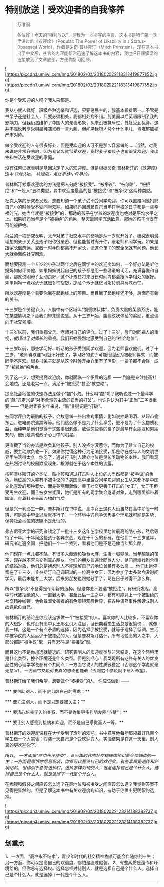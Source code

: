 # 特别放送｜受欢迎者的自我修养

> 万维钢
> 
> 各位好！今天的“特别放送”，是我为一本书写的序言，这本书是咱们第一季里讲过的《欢迎度》（Popular: The Power of Likability in a Status-Obsessed World），作者是米奇·普林斯汀（Mitch Prinstein）。现在这本书出了中文版，序言的内容能帮你迅速了解这本书的内容，我也把日课解读的链接放到了文章底部，方便你复习回顾。

![https://piccdn3.umiwi.com/img/201802/02/201802022118313419877852.jpg](https://piccdn3.umiwi.com/img/201802/02/201802022118313419877852.jpg)

你是个受欢迎的人吗？我从来都是。

我从小就人缘好，班级各种选举和评选，只要是民主的，我基本都排第一。不管是书呆子还是社会人，只要必须相处，我都相处的不错。到美国以后英语限制了我的影响力，但我仍然维护了中国人的亲善形象，从来没被排斥过，处处受到优待。这并不是说我享受明星待遇或者一言九鼎，但如果我跟人说个什么事儿，肯定都能被严肃对待。

做个受欢迎的人有很多好处，但是受欢迎的人可不是那么容易做的……当然，对我来说是非常容易的，因为我父母就很受欢迎，我的妻子和孩子也都很受欢迎，我出生和生活在受欢迎的家庭。

没有任何证据表明是基因决定了人的欢迎度。但是根据米奇·普林斯汀的《欢迎度》这本书的说法， *欢迎度，是在家族中传承的。*

普林斯汀考察欢迎度的方法是把人分成“被接受”、“被争议”、“被忽略”、“被拒绝”和“一般人”五种类型，其中欢迎度最高的是“被接受”和“被争议”这两种类型。

杜克大学的研究者发现，想要知道一个孩子受不受同学欢迎，你可以直接问他妈妈自己小的时候受不受同学欢迎。如果妈妈回想起自己当年在学校的日子都是一些幸福时光，她当年就是“被接受”的，那她的孩子在学校的欢迎度也绝对是平均水平之上。如果妈妈当年是个“被拒绝”的角色，整天跟同学充满敌意，那她的孩子也很有可能被拒绝。

荷兰的一项研究表明，父母对孩子社交水平的影响是从一岁就开始了。研究表明最理想的亲子关系是孩子跟你很亲密、但也能暂时离开你，跟老师和同学玩。如果是跟家长很疏远、或者一时半刻都离不开家长，那这个孩子的安全感就有问题，他长大就会面临社交困难。

而想要预测一个五岁的小孩过两年之后在同学中的欢迎度如何，一个好办法是听他妈妈如何评价他。如果妈妈说起自己的孩子都是用一些温暖的词汇，充满喜悦和自豪，那就说明母子互动良好，这个小孩在将来很长时间内都会跟同学相处的很好。如果妈妈一说起孩子就是各种抱怨，那这个孩子就很可能特别具有攻击性。

所以欢迎度是个需要你赢在起跑线上的项目。而且赢了起跑线还不够，后面还有新的关卡。

十三岁是个关键节点。人脑中有个区域叫“腹侧纹状体”，负责大脑的奖励系统，能在某些情境之下给我们带来愉悦感。从十三岁开始，腹侧纹状体给的奖励，重点偏向于社交领域。

十三岁以前，我们重视父母、老师对自己的评价。过了十三岁，我们对同辈人的重视，就超过了对师长的重视。我们开始强烈地感受到自己的“社会地位”。

十三岁以前，那些学习好、听话的孩子受到同学欢迎，因为老师喜欢他们。过了十三岁，“老师喜欢谁”可就不好使了。学习好的孩子可能恰恰因为被老师喜欢，而被同学不喜欢。很多书呆子就是从这个时候开始心里有了阴影，一辈子都不合群，成了“被拒绝”的角色。

到了这一步，想要提高欢迎度，你就面临一个矛盾的选择 —— 到底是专注提高社会地位，还是老实一点，满足于“被接受”甚至“被忽略”。

提高社会地位的快速办法是做个“酷”小孩。什么叫“酷”呢？我听说过一个最科学的“酷”的定义是“对不合理的主流的正当的打破”。也许你认为其中“正当”二字很重要 —— 但是对青春少年来说，“酷”关键词是“打破”。

被同学评价为最酷的孩子，会故意做一些出格的事情，比如说抽烟喝酒、从超市偷东西，进电影院逃票等等。他们这么做不是为了什么享受，更不是为了什么物质利益，而纯粹是他们觉得干这些事很刺激。敢做这些事的孩子是最早有女朋友和男朋友的，他们是其他孩子心目中的明星。

更直截了当的办法是欺负其他孩子。别人没招你没惹你，而你为了建立自己的权威，要主动欺负他一下。如果你觉得这种行为无法接受，那是你在成年人的文明世界里生活得太久，你忘了，通过打击别人建立地位是灵长类动物的本性。我们看现在热烈讨论的校园欺凌现象，根源就在于这个本性的流露。

按照普林斯汀的分类法，酷小孩和通过打击别人上位的人当然都是“被争议”的角色。地位高的人哪有不被争议的？美国高中里最受同学欢迎的女生从来都不是中国文化喜爱的那种淑女，而是美丽而骄傲、善于社交更善于打击的“女王”。女王不但受男生欢迎，而且被女生崇拜，她们是所有的同学聚会邀请对象，走到哪里都带着跟班，有着社会头面人物的气质。

但是兴一利必生一弊。普林斯汀在书中说，高中女王这种人设虽然在高中阶段一时爽，可是高中毕业以后就不行了。一个环境中的竞争优势换个环境就可能是劣势，保持社会地位的技能不是永恒的。

弗吉尼亚大学的研究者锁定了一批十三岁这年在学校里地位最高的酷小孩，然后等待了十年。十年间这些孩子各奔东西，现在干什么的都有。在他们二十三岁这年，研究者走遍全国，把他们一个一个找到，看看他们是不是还像当年那么酷。

他们现在一点儿都不酷。有很多人酗酒和吸食大麻，生活一塌糊涂。当年越酷的孩子，现在越不容易交到真心朋友，他们的朋友普遍比同龄人少，他们很难找到合适的结婚对象，他们总是抱怨别人不能理解自己的地位曾经有多么高……他们永远停留在了十三岁。普林斯汀自己调研过的一位高中女王，因为参加了太多聚会没时间学习，最后未能考上大学，后来男朋友也跟她分手了，现在日子过得不怎么样。

所以“被争议”不见得是个明智的选择。但是你更不要选“被拒绝”。有研究发现，高中时代被拒绝的人，一直到大学、甚至此后一生之中，都有可能背上一个被拒绝的社交精神枷锁：他会戴着受害者的有色眼镜观察世界，把各种偶然事件解读成别人故意欺负自己。

普林斯汀的结论是你应该追求做一个“被接受”的人。喜欢你的人比较多，不喜欢你的人很少，也许没有高中女王那么引人注目，但长期看来生活总是很愉快……就像我一样。这是一个有点矛盾的选择，因为选择了被接受，就等于选择了低调。生活中被争议的人远远少于被接受的人，但是普林斯汀估计，所有地位高的人之中，大部分都是“被争议”型，只有35%是“被接受”型。

而且这也不是你想选就能选的。研究表明人的欢迎度类型非常稳定，在这个环境里是什么类型，换个环境还是什么类型。但是别担心！我发现所有这些有关人的优良品性的心理学学说都有个共同点：一方面它说人的性质很稳定（否则这个学说就毫无意义），一方面它又说你要真的想改也能改（否则这个学说就不给人希望）。

普林斯汀给了我们希望。想要做个“被接受”的人，你应该做到 ——

 *** 要帮助别人，而不是只顾自己的需求；**

 *** 要关注别人，而不是只想要被关注；**

 *** 要精心培养深入的关系，而不是收集更多的朋友圈“点赞”；**

 *** 要让别人感受到接纳和欢迎，而不是自己感觉高人一等。**

普林斯汀的欢迎度课程在大学受到了热烈的欢迎。书中描写他每年都领着好几百个学生做一个大实验：假装一天自己是个受欢迎的人。实验结果是在这一天里，别人真的更欢迎你了。

所以， *一方面是“高中永不结束”，青少年时代的社交精神枷锁可能会伴随你的一生；一方面是哪怕你愿意假装，你都可以提高自己的欢迎度。有些素质是遗传和环境给的，但你似乎总有选择权。选择怎样对待别人，就是选择自己是个什么人。选择自己是个什么人，就是选择下一代是个什么人。*

在枷锁和假装之间应该怎么选？在高地位和被接受之间应该怎么选？我觉得答案不见得是显然的，但是了解这本书中有关欢迎度的知识，有助于你做出更明智的选择。

![https://piccdn3.umiwi.com/img/201802/02/201802022123214188382737.jpg](https://piccdn3.umiwi.com/img/201802/02/201802022123214188382737.jpg)

## 划重点

1、一方面，“高中永不结束”，青少年时代的社交精神枷锁可能会伴随你的一生；另一方面，你可以提高自己的欢迎度，哪怕是通过假装。
2、有些素质是遗传和环境给的，但你总有选择权。选择怎样对待别人，就是选择自己是个什么人。选择自己是个什么人，就是选择下一代是个什么人。

---
